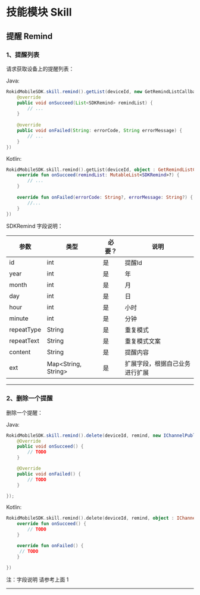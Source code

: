 # 技能模块 Skill

## 提醒 Remind

### 1、提醒列表

请求获取设备上的提醒列表：

Java:

```Java
RokidMobileSDK.skill.remind().getList(deviceId, new GetRemindListCallback {
    @override 
    public void onSucceed(List<SDKRemind> remindList) {
        // ...
    }
    
    @override
    public void onFailed(String: errorCode, String errorMessage) {
        // ...
    }
})
```

Kotlin:

```kotlin
RokidMobileSDK.skill.remind().getList(deviceId, object : GetRemindListCallback {
    override fun onSucceed(remindList: MutableList<SDKRemind>?) {
        // ...
    }
    
    override fun onFailed(errorCode: String?, errorMessage: String?) {
        //...
    }
})
```

SDKRemind 字段说明：

| 参数 | 类型 | 必要？ | 说明 |
| --- | --- | --- | --- |
| id |  int| 是 | 提醒Id |
| year | int | 是 | 年 |
| month | int | 是 |  月|
| day | int | 是 | 日 |
| hour | int | 是 | 小时 |
| minute | int | 是 | 分钟 |
| repeatType | String | 是 | 重复模式 |
| repeatText | String | 是 | 重复模式文案 |
| content | String | 是 | 提醒内容 |
| ext | Map<String, String> | 是 | 扩展字段，根据自己业务进行扩展 |

---

### 2、删除一个提醒
删除一个提醒：
 
Java:

```Java
RokidMobileSDK.skill.remind().delete(deviceId, remind, new IChannelPublishCallback() {
    @Override
    public void onSucceed() {
        // TODO
    }

    @Override
    public void onFailed() {
        // TODO
    }

});
```

Kotlin:

```kotlin
RokidMobileSDK.skill.remind().delete(deviceId, remind, object : IChannelPublishCallback {
    override fun onSucceed() {
        // TODO
    }

    override fun onFailed() {
     // TODO
    }

})
```
 
注：字段说明 请参考上面 1

---

